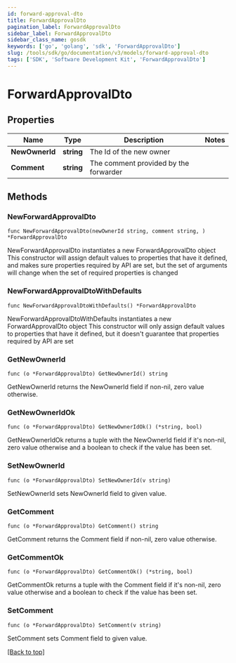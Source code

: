 ```yaml
---
id: forward-approval-dto
title: ForwardApprovalDto
pagination_label: ForwardApprovalDto
sidebar_label: ForwardApprovalDto
sidebar_class_name: gosdk
keywords: ['go', 'golang', 'sdk', 'ForwardApprovalDto'] 
slug: /tools/sdk/go/documentation/v3/models/forward-approval-dto
tags: ['SDK', 'Software Development Kit', 'ForwardApprovalDto']
---
```


# ForwardApprovalDto

## Properties

Name | Type | Description | Notes
------------ | ------------- | ------------- | -------------
**NewOwnerId** | **string** | The Id of the new owner | 
**Comment** | **string** | The comment provided by the forwarder | 

## Methods

### NewForwardApprovalDto

`func NewForwardApprovalDto(newOwnerId string, comment string, ) *ForwardApprovalDto`

NewForwardApprovalDto instantiates a new ForwardApprovalDto object
This constructor will assign default values to properties that have it defined,
and makes sure properties required by API are set, but the set of arguments
will change when the set of required properties is changed

### NewForwardApprovalDtoWithDefaults

`func NewForwardApprovalDtoWithDefaults() *ForwardApprovalDto`

NewForwardApprovalDtoWithDefaults instantiates a new ForwardApprovalDto object
This constructor will only assign default values to properties that have it defined,
but it doesn't guarantee that properties required by API are set

### GetNewOwnerId

`func (o *ForwardApprovalDto) GetNewOwnerId() string`

GetNewOwnerId returns the NewOwnerId field if non-nil, zero value otherwise.

### GetNewOwnerIdOk

`func (o *ForwardApprovalDto) GetNewOwnerIdOk() (*string, bool)`

GetNewOwnerIdOk returns a tuple with the NewOwnerId field if it's non-nil, zero value otherwise
and a boolean to check if the value has been set.

### SetNewOwnerId

`func (o *ForwardApprovalDto) SetNewOwnerId(v string)`

SetNewOwnerId sets NewOwnerId field to given value.


### GetComment

`func (o *ForwardApprovalDto) GetComment() string`

GetComment returns the Comment field if non-nil, zero value otherwise.

### GetCommentOk

`func (o *ForwardApprovalDto) GetCommentOk() (*string, bool)`

GetCommentOk returns a tuple with the Comment field if it's non-nil, zero value otherwise
and a boolean to check if the value has been set.

### SetComment

`func (o *ForwardApprovalDto) SetComment(v string)`

SetComment sets Comment field to given value.



[[Back to top]](#) 


